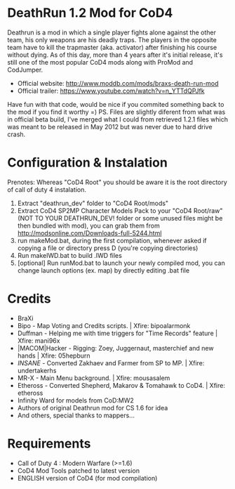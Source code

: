 DeathRun 1.2 Mod for CoD4
=========================
Deathrun is a mod in which a single player fights alone against the other team, his only weapons are his deadly traps.
The players in the opposite team have to kill the trapmaster (aka. activator) after finishing his course without dying. 
As of this day, more than 4 years after it's initial release, it's still one of the most popular CoD4 mods along with ProMod and CodJumper.


* Official website: http://www.moddb.com/mods/braxs-death-run-mod
* Official trailer: https://www.youtube.com/watch?v=n_YTTdQPJfk

Have fun with that code, would be nice if you commited something back to the mod if you find it worthy =)
PS. Files are slightly diferent from what was in official beta build, I've merged what I could from retrieved 1.2.1 files which was meant to be released in May 2012 but was never due to hard drive crash.


Configuration & Instalation
===========================
Prenotes: Whereas "CoD4 Root" you should be aware it is the root directory of call of duty 4 instalation.

1. Extract "deathrun_dev" folder to "CoD4 Root/mods" 
2. Extract CoD4 SP2MP Character Models Pack to your "CoD4 Root/raw" (NOT TO YOUR DEATHRUN_DEV! folder or some unused files might be then bundled with mod), you can grab them from http://modsonline.com/Downloads-full-5244.html
3. run makeMod.bat, during the first compilation, whenever asked if copying a file or directory press D (you're copying directories)
4. Run makeIWD.bat to build .IWD files
5. [optional] Run runMod.bat to launch your newly compiled mod, you can change launch options (ex. map) by directly editing .bat file


Credits
=======
*	BraXi
*	Bipo - Map Voting and Credits scripts. | Xfire: bipoalarmonk
*	Duffman - Helping me with time triggers for "Time Records" feature | Xfire: mani96x
*	|MACOM|Hacker - Rigging: Zoey, Juggernaut, masterchief and new hands | Xfire: 05hepburn
*	_INSANE_ - Converted Zakhaev and Farmer from SP to MP. | Xfire: undertakerhs
*	MR-X - Main Menu background. | Xfire: mousasalem
*	Etheross - Converted Shepherd, Makarov & Tomahawk to CoD4. | Xfire: etheross
* Infinity Ward for models from CoD:MW2
* Authors of original Deathrun mod for CS 1.6 for idea
* And others, special thanks to mappers...


Requirements
============
* Call of Duty 4 : Modern Warfare (>=1.6)
* CoD4 Mod Tools patched to latest version
* ENGLISH version of CoD4 (for mod compilation)

